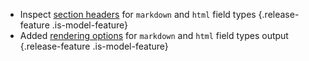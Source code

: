 - Inspect [section headers](/🗄/Article/fields/text.md#sections) for `markdown` and `html` field types {.release-feature .is-model-feature}
- Added [rendering options](/🗄/Article/fields/text.md#rendering) for `markdown` and `html` field types output {.release-feature .is-model-feature}

